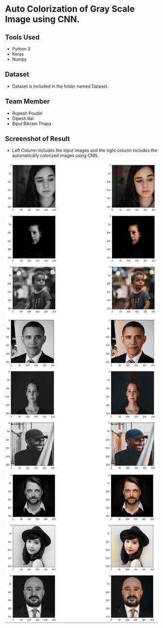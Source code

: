 # Auto Colorization of Gray Scale Image using CNN.

## Tools Used
* Python 3
* Keras
* Numpy

## Dataset
* Dataset is included in the folder named Dataset.

## Team Member
* Rupesh Poudel
* Dipesh Rai
* Bipul Bikram Thapa

## Screenshot of Result
* Left Column includes the input images and the right column includes the automatically colorized images using CNN.
<img src = 'Screenshots/1.png'>
<img src = 'Screenshots/2.png'>
<img src = 'Screenshots/3.png'>
